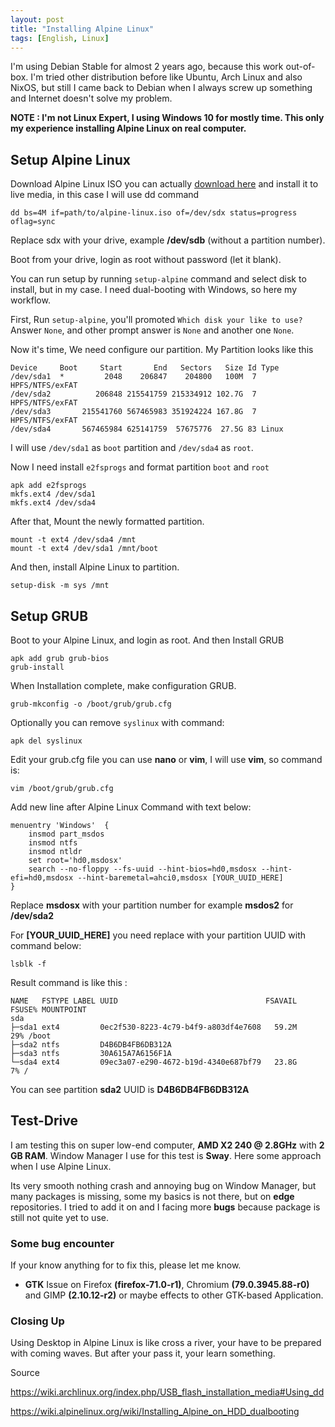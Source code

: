 ```yaml
---
layout: post
title: "Installing Alpine Linux"
tags: [English, Linux]
---
```



I'm using Debian Stable for almost 2 years ago, because this work out-of-box. I'm tried other distribution before like Ubuntu, Arch Linux and also NixOS, but still I came back to Debian when I always screw up something and Internet doesn't solve my problem.


**NOTE : I'm not Linux Expert, I using Windows 10 for mostly time. This only my experience installing Alpine Linux on real computer.**

## Setup Alpine Linux
Download Alpine Linux ISO you can actually [download here](https://alpinelinux.org/downloads/) and install it to live media, in this case I will use dd command

```dd bs=4M if=path/to/alpine-linux.iso of=/dev/sdx status=progress oflag=sync```

Replace sdx with your drive, example **/dev/sdb** (without a partition number).

Boot from your drive, login as root without password (let it blank).

You can run setup by running `setup-alpine` command and select disk to install, but in my case. I need dual-booting with Windows, so here my workflow.

First, Run `setup-alpine`, you'll promoted `Which disk your like to use?` Answer `None`, and other prompt answer is `None` and another one `None`.

Now it's time, We need configure our partition. My Partition looks like this
```
Device     Boot     Start       End   Sectors   Size Id Type
/dev/sda1  *         2048    206847    204800   100M  7 HPFS/NTFS/exFAT
/dev/sda2          206848 215541759 215334912 102.7G  7 HPFS/NTFS/exFAT
/dev/sda3       215541760 567465983 351924224 167.8G  7 HPFS/NTFS/exFAT
/dev/sda4       567465984 625141759  57675776  27.5G 83 Linux
```

I will use `/dev/sda1` as `boot` partition and `/dev/sda4` as `root`.

Now I need install `e2fsprogs` and format partition `boot` and `root`

```
apk add e2fsprogs
mkfs.ext4 /dev/sda1
mkfs.ext4 /dev/sda4
```

After that, Mount the newly formatted partition.

```
mount -t ext4 /dev/sda4 /mnt
mount -t ext4 /dev/sda1 /mnt/boot
```

And then, install Alpine Linux to partition.

```setup-disk -m sys /mnt```

## Setup GRUB

Boot to your Alpine Linux, and login as root. And then Install GRUB

```
apk add grub grub-bios
grub-install
```

When Installation complete, make configuration GRUB.

```grub-mkconfig -o /boot/grub/grub.cfg```

Optionally you can remove `syslinux` with command:

```apk del syslinux```

Edit your grub.cfg file you can use **nano** or **vim**, I will use **vim**, so command is:

```vim /boot/grub/grub.cfg```

Add new line after Alpine Linux Command with text below:

```
menuentry 'Windows'  {
    insmod part_msdos
    insmod ntfs
    insmod ntldr
    set root='hd0,msdosx'
    search --no-floppy --fs-uuid --hint-bios=hd0,msdosx --hint-efi=hd0,msdosx --hint-baremetal=ahci0,msdosx [YOUR_UUID_HERE]
}
```

Replace **msdosx** with your partition number for example **msdos2** for **/dev/sda2**

For **[YOUR_UUID_HERE]** you need replace with your partition UUID with command below:

```lsblk -f```

Result command is like this :

```
NAME   FSTYPE LABEL UUID                                 FSAVAIL FSUSE% MOUNTPOINT
sda                                                                     
├─sda1 ext4         0ec2f530-8223-4c79-b4f9-a803df4e7608   59.2M    29% /boot
├─sda2 ntfs         D4B6DB4FB6DB312A                                    
├─sda3 ntfs         30A615A7A6156F1A                                    
└─sda4 ext4         09ec3a07-e290-4672-b19d-4340e687bf79   23.8G     7% /

```

You can see partition **sda2** UUID is **D4B6DB4FB6DB312A**

## Test-Drive
I am testing this on super low-end computer, **AMD X2 240 @ 2.8GHz** with **2 GB RAM**. Window Manager I use for this test is **Sway**. Here some approach when I use Alpine Linux.

Its very smooth nothing crash and annoying bug on Window Manager, but many packages is missing, some my basics is not there, but on **edge** repositories. I tried to add it on and I facing more **bugs** because package is still not quite yet to use.

### Some bug encounter
If your know anything for to fix this, please let me know.
- **GTK** Issue on Firefox **(firefox-71.0-r1)**, Chromium **(79.0.3945.88-r0)** and GIMP **(2.10.12-r2)** or maybe effects to other GTK-based Application.

### Closing Up
Using Desktop in Alpine Linux is like cross a river, your have to be prepared with coming waves. But after your pass it, your learn something.

Source

https://wiki.archlinux.org/index.php/USB_flash_installation_media#Using_dd

https://wiki.alpinelinux.org/wiki/Installing_Alpine_on_HDD_dualbooting
